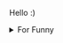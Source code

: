 

Hello :)  <details>

<summary>For Funny</summary>




<!--START_SECTION:waka-->
![Code Time](http://img.shields.io/badge/Code%20Time-34%20hrs%2036%20mins-blue)

![Profile Views](http://img.shields.io/badge/Profile%20Views-7-blue)

![Lines of code](https://img.shields.io/badge/From%20Hello%20World%20I%27ve%20Written-490%20Thousand%20lines%20of%20code-blue)

**🐱 My GitHub Data** 

> 🏆 351 Contributions in the Year 2022
 > 
> 📦 71.8 kB Used in GitHub's Storage 
 > 
> 💼 Opted to Hire
 > 
> 📜 46 Public Repositories 
 > 
> 🔑 0 Private Repositories  
 > 
**I'm a Night 🦉** 

```text
🌞 Morning    42 commits     ███░░░░░░░░░░░░░░░░░░░░░░   12.92% 
🌆 Daytime    116 commits    █████████░░░░░░░░░░░░░░░░   35.69% 
🌃 Evening    85 commits     ██████░░░░░░░░░░░░░░░░░░░   26.15% 
🌙 Night      82 commits     ██████░░░░░░░░░░░░░░░░░░░   25.23%

```
📅 **I'm Most Productive on Monday** 

```text
Monday       66 commits     █████░░░░░░░░░░░░░░░░░░░░   20.31% 
Tuesday      35 commits     ██░░░░░░░░░░░░░░░░░░░░░░░   10.77% 
Wednesday    51 commits     ████░░░░░░░░░░░░░░░░░░░░░   15.69% 
Thursday     39 commits     ███░░░░░░░░░░░░░░░░░░░░░░   12.0% 
Friday       66 commits     █████░░░░░░░░░░░░░░░░░░░░   20.31% 
Saturday     32 commits     ██░░░░░░░░░░░░░░░░░░░░░░░   9.85% 
Sunday       36 commits     ██░░░░░░░░░░░░░░░░░░░░░░░   11.08%

```


📊 **This Week I Spent My Time On** 

```text
⌚︎ Time Zone: Europe/Istanbul

💬 Programming Languages: 
JavaScript               15 hrs 2 mins       █████████████████████░░░░   85.36% 
CSS                      1 hr 11 mins        █░░░░░░░░░░░░░░░░░░░░░░░░   6.8% 
TypeScript               35 mins             ░░░░░░░░░░░░░░░░░░░░░░░░░   3.36% 
JSON                     18 mins             ░░░░░░░░░░░░░░░░░░░░░░░░░   1.71% 
MDX                      11 mins             ░░░░░░░░░░░░░░░░░░░░░░░░░   1.05%

🐱‍💻 Projects: 
halid.dev                14 hrs 21 mins      ████████████████████░░░░░   81.47% 
halidislam               1 hr 29 mins        ██░░░░░░░░░░░░░░░░░░░░░░░   8.48% 
nextjs-blog              53 mins             █░░░░░░░░░░░░░░░░░░░░░░░░   5.03% 
todo-app                 48 mins             █░░░░░░░░░░░░░░░░░░░░░░░░   4.58% 
next-dark-mode           4 mins              ░░░░░░░░░░░░░░░░░░░░░░░░░   0.44%

```

**I Mostly Code in JavaScript** 

```text
JavaScript               17 repos            ███████████░░░░░░░░░░░░░░   45.95% 
HTML                     7 repos             ████░░░░░░░░░░░░░░░░░░░░░   18.92% 
CSS                      6 repos             ████░░░░░░░░░░░░░░░░░░░░░   16.22% 
Swift                    5 repos             ███░░░░░░░░░░░░░░░░░░░░░░   13.51% 
SCSS                     1 repo              ░░░░░░░░░░░░░░░░░░░░░░░░░   2.7%

```



 Last Updated on 06/07/2022 18:53:50 UTC
<!--END_SECTION:waka-->

</details>
